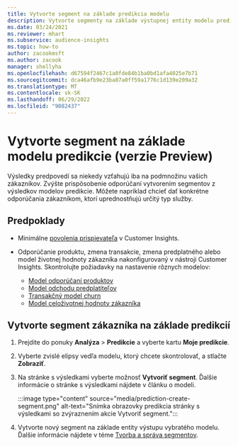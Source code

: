 ```yaml
---
title: Vytvorte segment na základe predikcia modelu
description: Vytvorte segmenty na základe výstupnej entity modelu predikcia.
ms.date: 03/24/2021
ms.reviewer: mhart
ms.subservice: audience-insights
ms.topic: how-to
author: zacookmsft
ms.author: zacook
manager: shellyha
ms.openlocfilehash: d67594f2467c1a0fde84b1ba0bd1afa4025e7b71
ms.sourcegitcommit: dca46afb9e23ba87a0ff59a1776c1d139e209a32
ms.translationtype: MT
ms.contentlocale: sk-SK
ms.lasthandoff: 06/29/2022
ms.locfileid: "9082437"
---
```

# <a name="create-a-segment-based-on-a-prediction-model-preview"></a>Vytvorte segment na základe modelu predikcie (verzie Preview)

Výsledky predpovedí sa niekedy vzťahujú iba na podmnožinu vašich zákazníkov. Zvýšte prispôsobenie odporúčaní vytvorením segmentov z výsledkov modelov predikcie. Môžete napríklad chcieť dať konkrétne odporúčania zákazníkom, ktorí uprednostňujú určitý typ služby. 

## <a name="prerequisites"></a>Predpoklady

- Minimálne [povolenia prispievateľa](permissions.md) v Customer Insights.

- Odporúčanie produktu, zmena transakcie, zmena predplatného alebo model životnej hodnoty zákazníka nakonfigurovaný v nástroji Customer Insights. Skontrolujte požiadavky na nastavenie rôznych modelov:

  - [Model odporúčaní produktov](predict-product-recommendation.md)
  - [Model odchodu predplatiteľov](predict-subscription-churn.md)
  - [Transakčný model churn](predict-transactional-churn.md)
  - [Model celoživotnej hodnoty zákazníka](predict-customer-lifetime-value.md)

## <a name="create-a-customer-segment-based-on-predictions"></a>Vytvorte segment zákazníka na základe predikcií

1. Prejdite do ponuky **Analýza** > **Predikcie** a vyberte kartu **Moje predikcie**.

1. Vyberte zvislé elipsy vedľa modelu, ktorý chcete skontrolovať, a stlačte **Zobraziť**.

1. Na stránke s výsledkami vyberte možnosť **Vytvoriť segment**. Ďalšie informácie o stránke s výsledkami nájdete v článku o modeli.

   :::image type="content" source="media/prediction-create-segment.png" alt-text="Snímka obrazovky predikcia stránky s výsledkami so zvýraznením akcie Vytvoriť segment.":::

1. Vytvorte nový segment na základe entity výstupu vybratého modelu. Ďalšie informácie nájdete v téme [Tvorba a správa segmentov](segments.md).